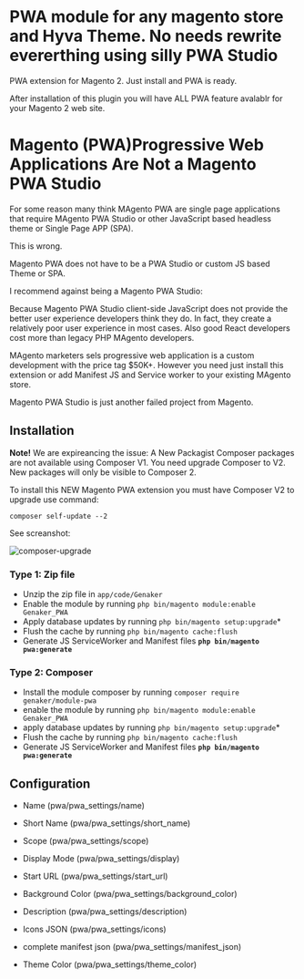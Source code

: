 
# PWA module for any magento store and Hyva Theme. No needs rewrite evererthing using silly PWA Studio

PWA extension for Magento 2. Just install and PWA is ready. 

After installation of this plugin you will have ALL PWA feature avalablr for your Magento 2 web site.


# Magento (PWA)Progressive Web Applications Are Not a Magento PWA Studio

For some reason many think MAgento PWA are single page applications that require MAgento PWA Studio or other JavaScript based headless theme or Single Page APP (SPA).

This is wrong.

Magento PWA does not have to be a PWA Studio or custom JS based Theme or SPA.

I recommend against being a Magento PWA Studio:

Because Magento PWA Studio client-side JavaScript does not provide the better user experience developers think they do. In fact, they create a relatively poor user experience in most cases. Also good React developers cost more than legacy PHP MAgento developers.

MAgento marketers sels progressive web application is a custom development with the price tag $50K+. However you need just install this extension or add Manifest JS and Service worker to your existing MAgento store.

Magento PWA Studio is just another failed project from Magento.


## Installation 

**Note!** We are expireancing the issue: A New Packagist Composer packages are not available using Composer V1. You need upgrade Composer to V2. New packages will only be visible to Composer 2. 

To install this NEW Magento PWA extension you must have Composer V2 to upgrade use command: 

```
composer self-update --2
```
See screanshot:

![composer-upgrade](https://user-images.githubusercontent.com/9213670/129279251-c6e7a1bc-94e3-4486-8625-e6929b77d626.jpg)


### Type 1: Zip file

 - Unzip the zip file in `app/code/Genaker`
 - Enable the module by running `php bin/magento module:enable Genaker_PWA`
 - Apply database updates by running `php bin/magento setup:upgrade`\*
 - Flush the cache by running `php bin/magento cache:flush`
 - Generate JS ServiceWorker and Manifest files **`php bin/magento pwa:generate`**

### Type 2: Composer

 - Install the module composer by running `composer require genaker/module-pwa`
 - enable the module by running `php bin/magento module:enable Genaker_PWA`
 - apply database updates by running `php bin/magento setup:upgrade`\*
 - Flush the cache by running `php bin/magento cache:flush`
 - Generate JS ServiceWorker and Manifest files **`php bin/magento pwa:generate`**


## Configuration

 - Name (pwa/pwa_settings/name)

 - Short Name (pwa/pwa_settings/short_name)

 - Scope (pwa/pwa_settings/scope)

 - Display Mode (pwa/pwa_settings/display)

 - Start URL (pwa/pwa_settings/start_url)

 - Background Color (pwa/pwa_settings/background_color)

 - Description (pwa/pwa_settings/description)

 - Icons JSON (pwa/pwa_settings/icons)

 - complete manifest json (pwa/pwa_settings/manifest_json)

 - Theme Color  (pwa/pwa_settings/theme_color)


